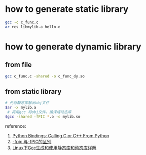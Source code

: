 
# how to generate static library
```bash
gcc -c c_func.c
ar rcs libmylib.a hello.o
```

# how to generate dynamic library

## from file
```bash
gcc c_func.c -shared -o c_func_dy.so
```
## from static library
```bash
# 先将静态库解出obj文件
$ar -x mylib.a
 # 再用gcc 将obj文件，编译成动态库
$gcc -shared -fPIC *.o -o mylib.so
```



reference:
1. [Python Bindings: Calling C or C++ From Python](https://realpython.com/python-bindings-overview/#python-bindings-overview)
2. [-fpic 与-fPIC的区别](https://blog.csdn.net/xiangguiwang/article/details/81939237)
3. [Linux下Gcc生成和使用静态库和动态库详解](http://blog.sina.com.cn/s/blog_7243284f01012qqh.html)
